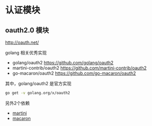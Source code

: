 # 认证模块

## oauth2.0 模块

http://oauth.net/

golang 相关优秀实现

- golang/oauth2 https://github.com/golang/oauth2
- martini-contrib/oauth2 https://github.com/martini-contrib/oauth2
- go-macaron/oauth2 https://github.com/go-macaron/oauth2

其中，golang/oauth2 是官方实现

```sh
go get -v golang.org/x/oauth2
```

另外2个依赖

- [martini](https://github.com/go-martini/martini)
- [macaron](https://github.com/go-macaron/macaron)
